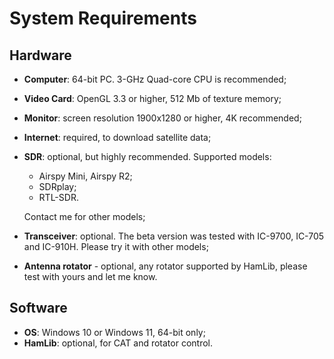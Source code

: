 # System Requirements

## Hardware

- **Computer**: 64-bit PC. 3-GHz Quad-core CPU is recommended;
- **Video Card**:  OpenGL 3.3 or higher, 512 Mb of texture memory;
- **Monitor**: screen resolution 1900x1280 or higher, 4K recommended;
- **Internet**: required, to download satellite data;
- **SDR**: optional, but highly recommended. Supported models:
  - Airspy Mini, Airspy R2;
  - SDRplay;
  - RTL-SDR.

  Contact me for other models;
- **Transceiver**: optional. The beta version was tested with IC-9700, IC-705 and IC-910H. Please try it with other models;
- **Antenna rotator** - optional, any rotator supported by HamLib, please test with yours and let me know.

## Software

- **OS**: Windows 10 or Windows 11, 64-bit only;
- **HamLib**: optional, for CAT and rotator control.
